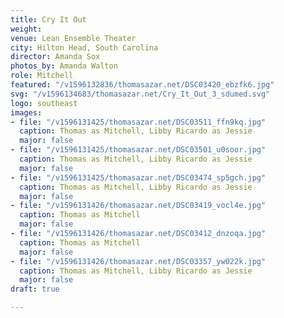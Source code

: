 ```yaml
---
title: Cry It Out
weight: 
venue: Lean Ensemble Theater
city: Hilton Head, South Carolina
director: Amanda Sox
photos_by: Amanda Walton
role: Mitchell
featured: "/v1596132836/thomasazar.net/DSC03420_ebzfk6.jpg"
svg: "/v1596134683/thomasazar.net/Cry_It_Out_3_sdumed.svg"
logo: southeast
images:
- file: "/v1596131425/thomasazar.net/DSC03511_ffn9kq.jpg"
  caption: Thomas as Mitchell, Libby Ricardo as Jessie
  major: false
- file: "/v1596131425/thomasazar.net/DSC03501_u0soor.jpg"
  caption: Thomas as Mitchell, Libby Ricardo as Jessie
  major: false
- file: "/v1596131425/thomasazar.net/DSC03474_sp5gch.jpg"
  caption: Thomas as Mitchell, Libby Ricardo as Jessie
  major: false
- file: "/v1596131426/thomasazar.net/DSC03419_vocl4e.jpg"
  caption: Thomas as Mitchell
  major: false
- file: "/v1596131426/thomasazar.net/DSC03412_dnzoqa.jpg"
  caption: Thomas as Mitchell
  major: false
- file: "/v1596131426/thomasazar.net/DSC03357_yw022k.jpg"
  caption: Thomas as Mitchell, Libby Ricardo as Jessie
  major: false
draft: true

---
```

